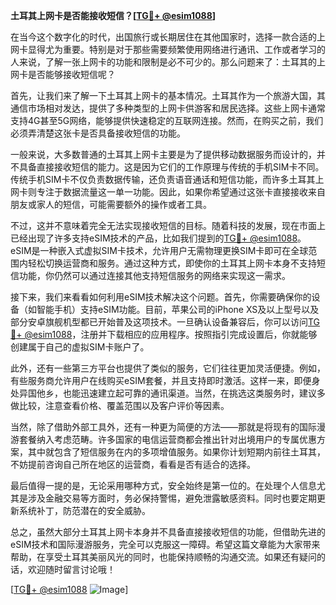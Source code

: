 **土耳其上网卡是否能接收短信？[[TG💪+ @esim1088](https://t.me/s/esim1088)]**

在当今这个数字化的时代，出国旅行或长期居住在其他国家时，选择一款合适的上网卡显得尤为重要。特别是对于那些需要频繁使用网络进行通讯、工作或者学习的人来说，了解一张上网卡的功能和限制是必不可少的。那么问题来了：土耳其的上网卡是否能够接收短信呢？

首先，让我们来了解一下土耳其上网卡的基本情况。土耳其作为一个旅游大国，其通信市场相对发达，提供了多种类型的上网卡供游客和居民选择。这些上网卡通常支持4G甚至5G网络，能够提供快速稳定的互联网连接。然而，在购买之前，我们必须弄清楚这张卡是否具备接收短信的功能。

一般来说，大多数普通的土耳其上网卡主要是为了提供移动数据服务而设计的，并不具备直接接收短信的能力。这是因为它们的工作原理与传统的手机SIM卡不同。传统手机SIM卡不仅负责数据传输，还负责语音通话和短信功能，而许多土耳其上网卡则专注于数据流量这一单一功能。因此，如果你希望通过这张卡直接接收来自朋友或家人的短信，可能需要额外的操作或者工具。

不过，这并不意味着完全无法实现接收短信的目标。随着科技的发展，现在市面上已经出现了许多支持eSIM技术的产品，比如我们提到的[TG💪+ @esim1088](https://t.me/s/esim1088)。eSIM是一种嵌入式虚拟SIM卡技术，允许用户无需物理更换SIM卡即可在全球范围内轻松切换运营商和服务。通过这种方式，即使你的土耳其上网卡本身不支持短信功能，你仍然可以通过连接其他支持短信服务的网络来实现这一需求。

接下来，我们来看看如何利用eSIM技术解决这个问题。首先，你需要确保你的设备（如智能手机）支持eSIM功能。目前，苹果公司的iPhone XS及以上型号以及部分安卓旗舰机型都已开始普及这项技术。一旦确认设备兼容后，你可以访问[TG💪+ @esim1088](https://t.me/s/esim1088)，注册并下载相应的应用程序。按照指引完成设置后，你就能够创建属于自己的虚拟SIM卡账户了。

此外，还有一些第三方平台也提供了类似的服务，它们往往更加灵活便捷。例如，有些服务商允许用户在线购买eSIM套餐，并且支持即时激活。这样一来，即便身处异国他乡，也能迅速建立起可靠的通讯渠道。当然，在挑选这类服务时，建议多做比较，注意查看价格、覆盖范围以及客户评价等因素。

当然，除了借助外部工具外，还有一种更为简便的方法——那就是将现有的国际漫游套餐纳入考虑范畴。许多国家的电信运营商都会推出针对出境用户的专属优惠方案，其中就包含了短信服务在内的多项增值服务。如果你计划短期内前往土耳其，不妨提前咨询自己所在地区的运营商，看看是否有适合的选择。

最后值得一提的是，无论采用哪种方式，安全始终是第一位的。在处理个人信息尤其是涉及金融交易等方面时，务必保持警惕，避免泄露敏感资料。同时也要定期更新系统补丁，防范潜在的安全威胁。

总之，虽然大部分土耳其上网卡本身并不具备直接接收短信的功能，但借助先进的eSIM技术和国际漫游服务，完全可以克服这一障碍。希望这篇文章能为大家带来帮助，在享受土耳其美丽风光的同时，也能保持顺畅的沟通交流。如果还有疑问的话，欢迎随时留言讨论哦！

[[TG💪+ @esim1088](https://t.me/s/esim1088) ![Image](https://i.postimg.cc/4NQfJmqS/Snipaste-2025-05-13-00-14-12.png)]